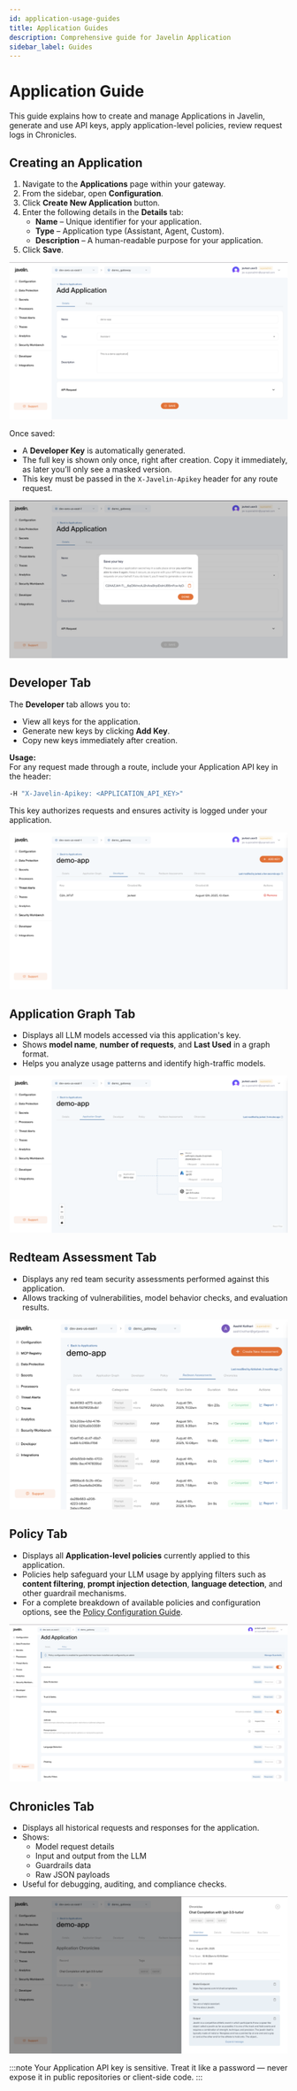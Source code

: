```yaml
---
id: application-usage-guides
title: Application Guides
description: Comprehensive guide for Javelin Application
sidebar_label: Guides
---
```


# Application Guide

This guide explains how to create and manage Applications in Javelin, generate and use API keys, apply application-level policies, review request logs in Chronicles.

## Creating an Application

1. Navigate to the **Applications** page within your gateway.
2. From the sidebar, open **Configuration**.  
3. Click **Create New Application** button.
4. Enter the following details in the **Details** tab:
   - **Name** – Unique identifier for your application.
   - **Type** – Application type (Assistant, Agent, Custom).
   - **Description** – A human-readable purpose for your application.
5. Click **Save**.

![Application Details Tab](/img/application/addApplication.png)

Once saved:
- A **Developer Key** is automatically generated.
- The full key is shown only once, right after creation. Copy it immediately, as later you’ll only see a masked version.
- This key must be passed in the `X-Javelin-Apikey` header for any route request.

![Application Details Tab](/img/application/developerKeyModal.png)

## Developer Tab

The **Developer** tab allows you to:
- View all keys for the application.
- Generate new keys by clicking **Add Key**.
- Copy new keys immediately after creation.

**Usage:**  
For any request made through a route, include your Application API key in the header:
```bash
-H "X-Javelin-Apikey: <APPLICATION_API_KEY>"
```
This key authorizes requests and ensures activity is logged under your application.

![Developer Tab - Add Key Modal](/img/application/appDeveloperKey.png)


## Application Graph Tab

- Displays all LLM models accessed via this application's key.
- Shows **model name**, **number of requests**, and **Last Used** in a graph format.
- Helps you analyze usage patterns and identify high-traffic models.

![Application Graph Tab](/img/application/appGraph.png)


## Redteam Assessment Tab

- Displays any red team security assessments performed against this application.
- Allows tracking of vulnerabilities, model behavior checks, and evaluation results.

![Redteam Assessment Tab](/img/application/redteamTab.png)


## Policy Tab

- Displays all **Application-level policies** currently applied to this application.
- Policies help safeguard your LLM usage by applying filters such as **content filtering**, **prompt injection detection**, **language detection**, and other guardrail mechanisms.
- For a complete breakdown of available policies and configuration options, see the [Policy Configuration Guide](./application-policy-configuration).

![Policy Tab](/img/application/policyTab.png)


## Chronicles Tab

- Displays all historical requests and responses for the application.
- Shows:
  - Model request details
  - Input and output from the LLM
  - Guardrails data
  - Raw JSON payloads
- Useful for debugging, auditing, and compliance checks.

![Chronicles Tab](/img/application/appChronicles.png)


:::note
Your Application API key is sensitive. Treat it like a password — never expose it in public repositories or client-side code.
:::
